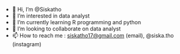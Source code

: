 - 👋 Hi, I’m @Siskatho
- 👀 I’m interested in data analyst
- 🌱 I’m currently learning R programming and python
- 💞️ I’m looking to collaborate on data analyst
- 📫 How to reach me : siskatho17@gmail.com (email), @siska.tho (instagram)

<!---
Siskatho/Siskatho is a ✨ special ✨ repository because its `README.md` (this file) appears on your GitHub profile.
You can click the Preview link to take a look at your changes.
--->
